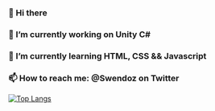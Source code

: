 ### 👋 Hi there 
### 🔭 I’m currently working on Unity C#
### 🌱 I’m currently learning HTML, CSS && Javascript
### 📫 How to reach me: @Swendoz on Twitter

[![Top Langs](https://github-readme-stats.vercel.app/api/top-langs/?username=Swendoz)](https://github.com/Swendoz/github-readme-stats)





<!--
**Swendoo/Swendoo** is a ✨ _special_ ✨ repository because its `README.md` (this file) appears on your GitHub profile.
r
![Swendoz's GitHub stats](https://github-readme-stats.vercel.app/api?username=Swendoz&show_icons=true&theme=radical)
Here are some ideas to get you started:
- 🔭 I’m currently working on ...
- 🌱 I’m currently learning ...
- 👯 I’m looking to collaborate on ...
- 🤔 I’m looking for help with ...
- 💬 Ask me about ...
- 📫 How to reach me: ...
- 😄 Pronouns: ...
- ⚡ Fun fact: ...
-->
